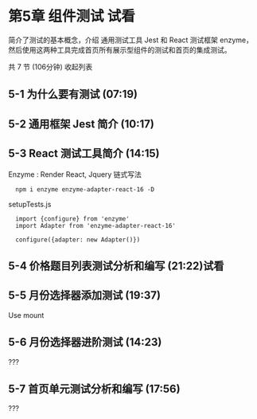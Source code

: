 # 第5章 组件测试 试看
简介了测试的基本概念，介绍 通用测试工具 Jest 和 React 测试框架 enzyme，然后使用这两种工具完成首页所有展示型组件的测试和首页的集成测试。

共 7 节 (106分钟) 收起列表

## 5-1 为什么要有测试 (07:19)

## 5-2 通用框架 Jest 简介 (10:17)

## 5-3 React 测试工具简介 (14:15)
Enzyme : Render React, Jquery 链式写法
```
  npm i enzyme enzyme-adapter-react-16 -D
```

setupTests.js
```
  import {configure} from 'enzyme'
  import Adapter from 'enzyme-adapter-react-16'

  configure({adapter: new Adapter()})
```

## 5-4 价格题目列表测试分析和编写 (21:22)试看

## 5-5 月份选择器添加测试 (19:37)
Use mount


## 5-6 月份选择器进阶测试 (14:23)
???
## 5-7 首页单元测试分析和编写 (17:56)
???

